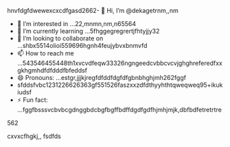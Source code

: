hnvfdgfdwewexcxcdfgasd2662- 👋 Hi, I’m @dekagetrnm,,nm
- 👀 I’m interested in ...22,mnmn,nm,n65564
- 🌱 I’m currently learning ...5fhggegregrertjfhtyjjy32
- 💞️ I’m looking to collaborate on ...shbx5514olioi559696hgnh4feujybvxbnmvfd
- 📫 How to reach me ...543546455448th1xvcvdfeqw33326ngngeedcvbbcvcvjghghreferedfxxgkhgmhdfdfdddfbfeddsf
- 😄 Pronouns: ...estgr,jjjkjregfdfddfdgfdfgbnbhghjmh262fggf
- sfddsfvbc1231226626363gf551526faszxxzdfdthyyhthtqweqweq95+ikukiudsf
- ⚡ Fun fact: ...fggfbsssvcbvbcgdnggbdcbgfbgffbdffdgdfgdfhjmhjmjk,dbfbdfetretrtre
<!---ads2dfgvcbdsfefwfeefwdzcmhjjhmj
dekagetr/dekagetr is a ✨ special ✨ repositor456y becaus456 its `README.md` (this file) appears on your GitHub profildgfe.696ccx,k,kj,kjjk,
You can click the Preview link to take a look at your changes.vhxcvxcv
--->562
cxvxcfhgkj,,
fsdfds
